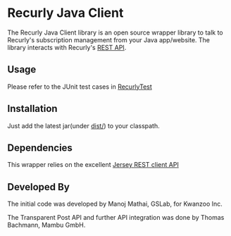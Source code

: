 Recurly Java Client
===================

The Recurly Java Client library is an open source wrapper library to talk to Recurly's subscription management from your Java app/website. The library interacts with Recurly's [REST API](http://support.recurly.com/faqs/api).


Usage
-----

Please refer to the JUnit test cases in [RecurlyTest](https://github.com/Kwanzoo/recurly-client-java/blob/master/src/com/kwanzoo/recurly/test/RecurlyTest.java)


Installation
------------

Just add the latest jar(under [dist/](https://github.com/Kwanzoo/recurly-client-java/blob/master/dist/recurly-client-java-SNAPSHOT.jar)) to your classpath.


Dependencies
------------

This wrapper relies on the excellent [Jersey REST client API](https://jersey.dev.java.net/)

Developed By
-------------

The initial code was developed by Manoj Mathai, GSLab, for Kwanzoo Inc.

The Transparent Post API and further API integration was done by Thomas Bachmann, Mambu GmbH.

